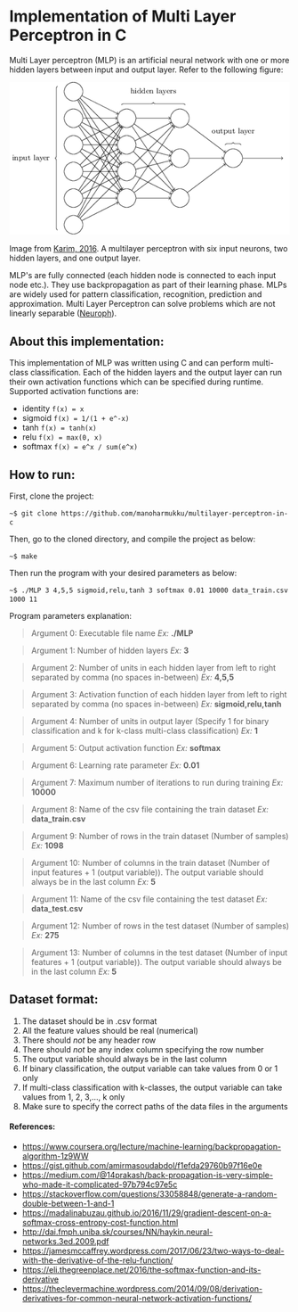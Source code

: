 # Implementation of Multi Layer Perceptron in C

Multi Layer perceptron (MLP) is an artificial neural network with one or more hidden layers between input and output layer. Refer to the following figure:

![MLP Network with one input layer, two hidden layers and an output layer](/figures/mlp-network.png)

Image from [Karim, 2016](https://dzone.com/articles/deep-learning-via-multilayer-perceptron-classifier). A multilayer perceptron with six input neurons, two hidden layers, and one output layer.

MLP's are fully connected (each hidden node is connected to each input node etc.). They use backpropagation as part of their learning phase. MLPs are widely used for pattern classification, recognition, prediction and approximation. Multi Layer Perceptron can solve problems which are not linearly separable ([Neuroph](http://neuroph.sourceforge.net/tutorials/MultiLayerPerceptron.html)).

## About this implementation:

This implementation of MLP was written using C and can perform multi-class classification. Each of the hidden layers and the output layer can run their own activation functions which can be specified during runtime. Supported activation functions are:

- identity ```f(x) = x```
- sigmoid ```f(x) = 1/(1 + e^-x)```
- tanh ```f(x) = tanh(x)```
- relu ```f(x) = max(0, x)```
- softmax ```f(x) = e^x / sum(e^x)```

## How to run:

First, clone the project:

```
~$ git clone https://github.com/manoharmukku/multilayer-perceptron-in-c
```

Then, go to the cloned directory, and compile the project as below:

```
~$ make
```


Then run the program with your desired parameters as below:

```
~$ ./MLP 3 4,5,5 sigmoid,relu,tanh 3 softmax 0.01 10000 data_train.csv 1000 11
```

Program parameters explanation:

> Argument 0: Executable file name _Ex:_ __./MLP__

> Argument 1: Number of hidden layers _Ex:_ __3__

> Argument 2: Number of units in each hidden layer from left to right separated by comma (no spaces in-between) _Ex:_ __4,5,5__

> Argument 3: Activation function of each hidden layer from left to right separated by comma (no spaces in-between) _Ex:_ __sigmoid,relu,tanh__

> Argument 4: Number of units in output layer (Specify 1 for binary classification and k for k-class multi-class classification) _Ex:_ __1__

> Argument 5: Output activation function _Ex:_ __softmax__

> Argument 6: Learning rate parameter _Ex:_ __0.01__

> Argument 7: Maximum number of iterations to run during training _Ex:_ __10000__

> Argument 8: Name of the csv file containing the train dataset _Ex:_ __data_train.csv__

> Argument 9: Number of rows in the train dataset (Number of samples) _Ex:_ __1098__

> Argument 10: Number of columns in the train dataset (Number of input features + 1 (output variable)). The output variable should always be in the last column _Ex:_ __5__

> Argument 11: Name of the csv file containing the test dataset _Ex:_ __data_test.csv__

> Argument 12: Number of rows in the test dataset (Number of samples) _Ex:_ __275__

> Argument 13: Number of columns in the test dataset (Number of input features + 1 (output variable)). The output variable should always be in the last column _Ex:_ __5__

## Dataset format:

1. The dataset should be in .csv format
1. All the feature values should be real (numerical)
1. There should _not_ be any header row
1. There should _not_ be any index column specifying the row number
1. The output variable should always be in the last column
1. If binary classification, the output variable can take values from 0 or 1 only
1. If multi-class classification with k-classes, the output variable can take values from 1, 2, 3,..., k only
1. Make sure to specify the correct paths of the data files in the arguments

#### References:

* https://www.coursera.org/lecture/machine-learning/backpropagation-algorithm-1z9WW
* https://gist.github.com/amirmasoudabdol/f1efda29760b97f16e0e
* https://medium.com/@14prakash/back-propagation-is-very-simple-who-made-it-complicated-97b794c97e5c
* https://stackoverflow.com/questions/33058848/generate-a-random-double-between-1-and-1
* https://madalinabuzau.github.io/2016/11/29/gradient-descent-on-a-softmax-cross-entropy-cost-function.html
* http://dai.fmph.uniba.sk/courses/NN/haykin.neural-networks.3ed.2009.pdf
* https://jamesmccaffrey.wordpress.com/2017/06/23/two-ways-to-deal-with-the-derivative-of-the-relu-function/
* https://eli.thegreenplace.net/2016/the-softmax-function-and-its-derivative
* https://theclevermachine.wordpress.com/2014/09/08/derivation-derivatives-for-common-neural-network-activation-functions/
